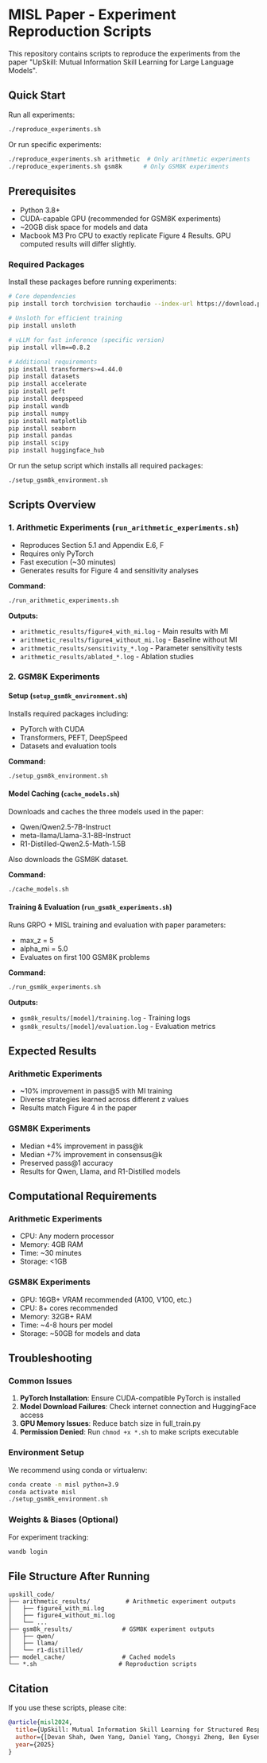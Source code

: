 # MISL Paper - Experiment Reproduction Scripts

This repository contains scripts to reproduce the experiments from the paper "UpSkill: Mutual Information Skill Learning for Large Language Models".

## Quick Start

Run all experiments:
```bash
./reproduce_experiments.sh
```

Or run specific experiments:
```bash
./reproduce_experiments.sh arithmetic  # Only arithmetic experiments
./reproduce_experiments.sh gsm8k      # Only GSM8K experiments
```



## Prerequisites

- Python 3.8+
- CUDA-capable GPU (recommended for GSM8K experiments)
- ~20GB disk space for models and data
- Macbook M3 Pro CPU to exactly replicate Figure 4 Results. GPU computed results will differ slightly.

### Required Packages

Install these packages before running experiments:

```bash
# Core dependencies
pip install torch torchvision torchaudio --index-url https://download.pytorch.org/whl/cu121

# Unsloth for efficient training
pip install unsloth

# vLLM for fast inference (specific version)
pip install vllm==0.8.2

# Additional requirements
pip install transformers>=4.44.0
pip install datasets
pip install accelerate
pip install peft
pip install deepspeed
pip install wandb
pip install numpy
pip install matplotlib
pip install seaborn
pip install pandas
pip install scipy
pip install huggingface_hub
```

Or run the setup script which installs all required packages:
```bash
./setup_gsm8k_environment.sh
```

## Scripts Overview

### 1. Arithmetic Experiments (`run_arithmetic_experiments.sh`)
- Reproduces Section 5.1 and Appendix E.6, F
- Requires only PyTorch
- Fast execution (~30 minutes)
- Generates results for Figure 4 and sensitivity analyses

**Command:**
```bash
./run_arithmetic_experiments.sh
```

**Outputs:**
- `arithmetic_results/figure4_with_mi.log` - Main results with MI
- `arithmetic_results/figure4_without_mi.log` - Baseline without MI
- `arithmetic_results/sensitivity_*.log` - Parameter sensitivity tests
- `arithmetic_results/ablated_*.log` - Ablation studies

### 2. GSM8K Experiments

#### Setup (`setup_gsm8k_environment.sh`)
Installs required packages including:
- PyTorch with CUDA
- Transformers, PEFT, DeepSpeed
- Datasets and evaluation tools

**Command:**
```bash
./setup_gsm8k_environment.sh
```

#### Model Caching (`cache_models.sh`)
Downloads and caches the three models used in the paper:
- Qwen/Qwen2.5-7B-Instruct
- meta-llama/Llama-3.1-8B-Instruct
- R1-Distilled-Qwen2.5-Math-1.5B

Also downloads the GSM8K dataset.

**Command:**
```bash
./cache_models.sh
```

#### Training & Evaluation (`run_gsm8k_experiments.sh`)
Runs GRPO + MISL training and evaluation with paper parameters:
- max_z = 5
- alpha_mi = 5.0
- Evaluates on first 100 GSM8K problems

**Command:**
```bash
./run_gsm8k_experiments.sh
```

**Outputs:**
- `gsm8k_results/[model]/training.log` - Training logs
- `gsm8k_results/[model]/evaluation.log` - Evaluation metrics

## Expected Results

### Arithmetic Experiments
- ~10% improvement in pass@5 with MI training
- Diverse strategies learned across different z values
- Results match Figure 4 in the paper

### GSM8K Experiments
- Median +4% improvement in pass@k
- Median +7% improvement in consensus@k
- Preserved pass@1 accuracy
- Results for Qwen, Llama, and R1-Distilled models

## Computational Requirements

### Arithmetic Experiments
- CPU: Any modern processor
- Memory: 4GB RAM
- Time: ~30 minutes
- Storage: <1GB

### GSM8K Experiments
- GPU: 16GB+ VRAM recommended (A100, V100, etc.)
- CPU: 8+ cores recommended
- Memory: 32GB+ RAM
- Time: ~4-8 hours per model
- Storage: ~50GB for models and data

## Troubleshooting

### Common Issues

1. **PyTorch Installation**: Ensure CUDA-compatible PyTorch is installed
2. **Model Download Failures**: Check internet connection and HuggingFace access
3. **GPU Memory Issues**: Reduce batch size in full_train.py
4. **Permission Denied**: Run `chmod +x *.sh` to make scripts executable

### Environment Setup

We recommend using conda or virtualenv:
```bash
conda create -n misl python=3.9
conda activate misl
./setup_gsm8k_environment.sh
```

### Weights & Biases (Optional)

For experiment tracking:
```bash
wandb login
```

## File Structure After Running

```
upskill_code/
├── arithmetic_results/          # Arithmetic experiment outputs
│   ├── figure4_with_mi.log
│   ├── figure4_without_mi.log
│   └── ...
├── gsm8k_results/              # GSM8K experiment outputs
│   ├── qwen/
│   ├── llama/
│   └── r1-distilled/
├── model_cache/                # Cached models
└── *.sh                       # Reproduction scripts
```

## Citation

If you use these scripts, please cite:

```bibtex
@article{misl2024,
  title={UpSkill: Mutual Information Skill Learning for Structured Response Diversity in LLMs},
  author={[Devan Shah, Owen Yang, Daniel Yang, Chongyi Zheng, Ben Eysenbach]},
  year={2025}
}
```
